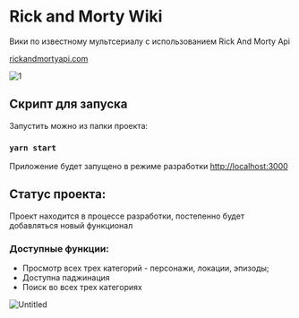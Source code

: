 # Rick and Morty Wiki

Вики по известному мультсериалу с использованием Rick And Morty Api

[rickandmortyapi.com](https://rickandmortyapi.com/)

![1](https://user-images.githubusercontent.com/79412122/144761249-f173f3b7-e2d4-4185-8a18-6d53c3fbe2bd.png)

## Скрипт для запуска

Запустить можно из папки проекта:

### `yarn start`

Приложение будет запущено в режиме разработки 
[http://localhost:3000](http://localhost:3000)

## Статус проекта:

Проект находится в процессе разработки, постепенно будет добавляться новый функционал

### Доступные функции:
+ Просмотр всех трех категорий - персонажи, локации, эпизоды;
+ Доступна паджинация
+ Поиск во всех трех категориях

![Untitled](https://user-images.githubusercontent.com/79412122/145878032-b00fc5e0-027c-4c17-93e1-97d5333c5577.png)
